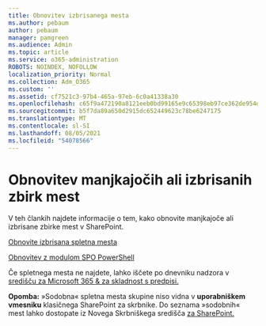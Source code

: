 ```yaml
---
title: Obnovitev izbrisanega mesta
ms.author: pebaum
author: pebaum
manager: pamgreen
ms.audience: Admin
ms.topic: article
ms.service: o365-administration
ROBOTS: NOINDEX, NOFOLLOW
localization_priority: Normal
ms.collection: Adm_O365
ms.custom: ''
ms.assetid: cf7521c3-97b4-465a-97eb-6c0a41338a30
ms.openlocfilehash: c65f9a472190a8121eeb0bd99165e9c65398eb97ce362de954d491078e322f44
ms.sourcegitcommit: b5f7da89a650d2915dc652449623c78be6247175
ms.translationtype: MT
ms.contentlocale: sl-SI
ms.lasthandoff: 08/05/2021
ms.locfileid: "54078566"
---
```

# <a name="recover-missing-or-deleted-site-collections"></a>Obnovitev manjkajočih ali izbrisanih zbirk mest

V teh člankih najdete informacije o tem, kako obnovite manjkajoče ali izbrisane zbirke mest v SharePoint.

[Obnovite izbrisana spletna mesta](https://docs.microsoft.com/sharepoint/restore-deleted-site-collection)

[Obnovitev z modulom SPO PowerShell](https://support.office.com/article/Introduction-to-the-SharePoint-Online-Management-Shell-C16941C3-19B4-4710-8056-34C034493429)

Če spletnega mesta ne najdete, lahko iščete po dnevniku nadzora v [središču za Microsoft 365 &amp; za skladnost s predpisi.](https://docs.microsoft.com/microsoft-365/compliance/search-the-audit-log-in-security-and-compliance)

**Opomba:** »Sodobna« spletna mesta skupine niso vidna v **uporabniškem vmesniku** klasičnega SharePoint za skrbnike. Do seznama »sodobnih« mest lahko dostopate iz Novega Skrbniškega središča [za SharePoint.](https://docs.microsoft.com/sharepoint/get-started-new-admin-center)


